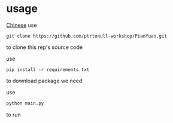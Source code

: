 # usage
[Chinese](https://github.com/ptrtonull-workshop/PianYuan/tree/dev/README-CN.md)
use 
```git
git clone https://github.com/ptrtonull-workshop/PianYuan.git
```
to clone this rep's source code

use 
```pip
pip install -r requirements.txt
```
to download package we need

use 
```python
python main.py
```
to run 
